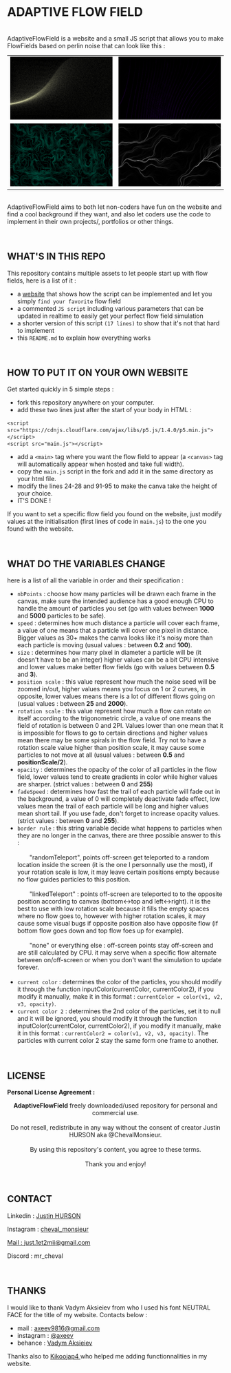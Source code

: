 # ADAPTIVE FLOW FIELD

<br> AdaptiveFlowField is a website and a small JS script that allows you to make FlowFields based on perlin noise that can look like this :

<table>
  <tr>
    <td><img src="images/resultat1.png"></td>
    <td><img src="images/resultat2.png"></td>
  </tr>
  <tr>
    <td><img src="images/resultat3.png"></td>
    <td><img src="images/resultat4.png"></td>
  </tr>
</table>  

<br> AdaptiveFlowField aims to both let non-coders have fun on the website and find a cool background if they want, and also let coders use the code to implement in their own projects/, portfolios or other things.

<br>

## WHAT'S IN THIS REPO

This repository contains multiple assets to let people start up with flow fields, here is a list of it :
- a <a href="https://chevalmonsieur.github.io/AdaptiveFlowField/">website</a> that shows how the script can be implemented and let you simply ``find your favorite`` flow field
- a commented ``JS script`` including various parameters that can be updated in realtime to easily get your perfect flow field simulation 
- a shorter version of this script ``(17 lines)`` to show that it's not that hard to implement
- this ``README.md`` to explain how everything works

<br>

## HOW TO PUT IT ON YOUR OWN WEBSITE

Get started quickly in 5 simple steps :
- fork this repository anywhere on your computer.
- add these two lines just after the start of your body in HTML :
````
<script src="https://cdnjs.cloudflare.com/ajax/libs/p5.js/1.4.0/p5.min.js"></script>
<script src="main.js"></script>
````
- add a ``<main>`` tag where you want the flow field to appear (a ``<canvas>`` tag will automatically appear when hosted and take full width).
- copy the ``main.js`` script in the fork and add it in the same directory as your html file.
- modify the lines 24-28 and 91-95 to make the canva take the height of your choice.
- IT'S DONE !

If you want to set a specific flow field you found on the website, just modify values at the initialisation (first lines of code in ``main.js``) to the one you found with the website.

<br>

## WHAT DO THE VARIABLES CHANGE

here is a list of all the variable in order and their specification :
- ``nbPoints`` : choose how many particles will be drawn each frame in the canvas, make sure the intended audience has a good enough CPU to handle the amount of particles you set (go with values between <b>1000</b> and <b>5000</b> particles to be safe).
- ``speed`` : determines how much distance a particle will cover each frame, a value of one means that a particle will cover one pixel in distance. Bigger values as 30+ makes the canva looks like it's noisy more than each particle is moving (usual values : between <b>0.2</b> and <b>100</b>).
- ``size`` : determines how many pixel in diameter a particle will be (it doesn't have to be an integer) higher values can be a bit CPU intensive and lower values make better flow fields (go with values between <b>0.5</b> and <b>3</b>).
- ``position scale`` : this value represent how much the noise seed will be zoomed in/out, higher values means you focus on 1 or 2 curves, in opposite, lower values means there is a lot of different flows going on (usual values : between <b>25</b> and <b> 2000</b>).
- ``rotation scale`` : this value represent how much a flow can rotate on itself according to the trigonometric circle, a value of one means the field of rotation is between 0 and 2PI. Values lower than one mean that it is impossible for flows to go to certain directions and higher values mean there may be some spirals in the flow field. Try not to have a rotation scale value higher than position scale, it may cause some particles to not move at all (usual values : between <b>0.5</b> and <b>positionScale/2</b>).
- ``opacity`` : determines the opacity of the color of all particles in the flow field, lower values tend to create gradients in color while higher values are sharper. (strict values : between <b>0</b> and <b>255</b>)
- ``fadeSpeed`` : determines how fast the trail of each particle will fade out in the background, a value of 0 will completely deactivate fade effect, low values mean the trail of each particle will be long and higher values mean short tail. If you use fade, don't forget to increase opacity values. (strict values : between <b>0</b> and <b>255</b>).
- ``border rule`` : this string variable decide what happens to particles when they are no longer in the canvas, there are three possible answer to this :
  <br><br> &emsp;&emsp;"randomTeleport", points off-screen get teleported to a random location inside the screen (it is the one I personnally use the most), if your rotation scale is low, it may leave certain positions empty because no flow guides particles to this position.
  <br><br> &emsp;&emsp;"linkedTeleport" : points off-screen are teleported to to the opposite position according to canvas (bottom<->top and left<->right). it is the best to use with low rotation scale because it fills the empty spaces where no flow goes to, however with higher rotation scales, it may cause some visual bugs if opposite position also have opposite flow (if bottom flow goes down and top flow foes up for example).
  <br><br> &emsp;&emsp;"none" or everything else : off-screen points stay off-screen and are still calculated by CPU. it may serve when a specific flow alternate between on/off-screen or when you don't want the simulation to update forever. <br><br>
- ``current color`` : determines the color of the particles, you should modify it through the function inputColor(currentColor, currentColor2), if you modify it manually, make it in this format : ``currentColor = color(v1, v2, v3, opacity)``.
- ``current color 2`` : determines the 2nd color of the particles, set it to null and it will be ignored, you should modify it through the function inputColor(currentColor, currentColor2), if you modify it manually, make it in this format : ``currentColor2 = color(v1, v2, v3, opacity)``. The particles with current color 2 stay the same form one frame to another.

<br>

## LICENSE

<b> Personal License Agreement :</b>

<p align="center" >
  <b>AdaptiveFlowField</b> freely downloaded/used repository for personal and commercial use.
  <br> <br> Do not resell, redistribute in any way without the consent of creator Justin HURSON aka @ChevalMonsieur. 
  <br> <br> By using this repository's content, you agree to these terms.
  <br> <br> Thank you and enjoy!
</p>

<br>

## CONTACT

Linkedin : <a href="https://www.linkedin.com/in/justin-hurson-0794b1253/"> Justin HURSON </a>

Instagram : <a href="https://www.instagram.com/cheval_monsieur/"> cheval_monsieur

Mail : <a href="mailto:just.1et2mii@gmail.com"> just.1et2mii@gmail.com </a>

Discord : mr_cheval

<br>

## THANKS

I would like to thank Vadym Aksieiev from who I used his font NEUTRAL FACE for the title of my website. Contacts below : 
- mail : <a href="mailto:axeev9816@gmail.com"> axeev9816@gmail.com </a>
- instagram : <a href="https://www.instagram.com/axeev/"> @axeev </a>
- behance : <a href="https://www.behance.net/vadymaxeev"> Vadym Aksieiev </a>

Thanks also to <a href="https://github.com/Kikoojap4"> Kikoojap4 </a> who helped me adding functionnalities in my website.
